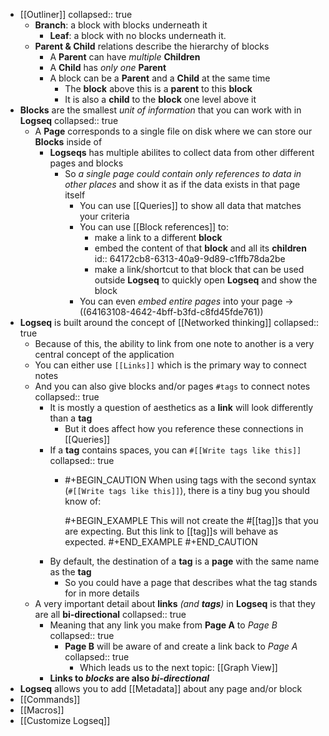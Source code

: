 - [[Outliner]]
  collapsed:: true
	- **Branch**: a block with blocks underneath it
		- **Leaf**: a block with no blocks underneath it.
	- **Parent & Child** relations describe the hierarchy of blocks
		- A **Parent** can have *multiple* **Children**
		- A **Child** has *only one* **Parent**
		- A block can be a **Parent** and a **Child** at the same time
			- The **block** above this is a **parent** to this **block**
			- It is also a **child** to the **block** one level above it
- **Blocks** are the smallest *unit of information* that you can work with in **Logseq**
  collapsed:: true
	- A **Page** corresponds to a single file on disk where we can store our **Blocks** inside of
		- **Logseqs** has multiple abilites to collect data from other different pages and blocks
			- So *a single page could contain only references to data in other places* and show it as if the data exists in that page itself
				- You can use [[Queries]] to show all data that matches your criteria
				- You can use [[Block references]] to:
					- make a link to a different **block**
					- embed the content of that **block** and all its **children**
					  id:: 64172cb8-6313-40a9-9d89-c1ffb78da2be
					- make a link/shortcut to that block that can be used outside **Logseq** to quickly open **Logseq** and show the block
				- You can even *embed entire pages* into your page -> ((64163108-4642-4bff-b3fd-c8fd45fde761))
- **Logseq** is built around the concept of [[Networked thinking]]
  collapsed:: true
	- Because of this, the ability to link from one note to another is a very central concept of the application
	- You can either use `[[Links]]` which is the primary way to connect notes
	- And you can also give blocks and/or pages  `#tags` to connect notes
	  collapsed:: true
		- It is mostly a question of aesthetics as a **link** will look differently than a **tag**
			- But it does affect how you reference these connections in [[Queries]]
		- If a **tag** contains spaces, you can `#[[Write tags like this]]`
		  collapsed:: true
			- #+BEGIN_CAUTION
			  When using tags with the second syntax (`#[[Write tags like this]]`), there is a tiny bug you should know of:
			  
			  
			  #+BEGIN_EXAMPLE
			  This will not create the #[[tag]]s that you are expecting.
			  But this link to [[tag]]s will behave as expected.
			  #+END_EXAMPLE 
			  #+END_CAUTION
		- By default, the destination of a **tag** is a **page** with the same name as the **tag**
			- So you could have a page that describes what the tag stands for in more details
	- A very important detail about **links** _(and **tags**)_ in **Logseq** is that they are all **bi-directional**
	  collapsed:: true
		- Meaning that any link you make from **Page A** to *Page B*
		  collapsed:: true
			- **Page B** will be aware of and create a link back to *Page A*
			  collapsed:: true
				- Which leads us to the next topic: [[Graph View]]
		- **Links to _blocks_ are also _bi-directional_**
- **Logseq** allows you to add [[Metadata]] about any page and/or block
- [[Commands]]
- [[Macros]]
- [[Customize Logseq]]